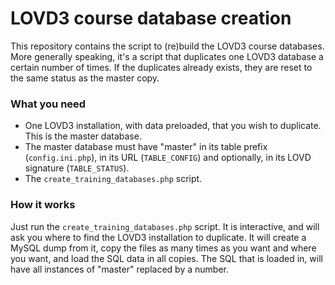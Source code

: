 # LOVD3 course database creation
This repository contains the script to (re)build the LOVD3 course databases.
More generally speaking, it's a script that duplicates one LOVD3 database a certain number of times.
If the duplicates already exists, they are reset to the same status as the master copy.

### What you need
- One LOVD3 installation, with data preloaded, that you wish to duplicate.
  This is the master database.
- The master database must have "master" in its table prefix (`config.ini.php`),
   in its URL (`TABLE_CONFIG`) and optionally, in its LOVD signature (`TABLE_STATUS`).
- The `create_training_databases.php` script.

### How it works
Just run the `create_training_databases.php` script.
It is interactive, and will ask you where to find the LOVD3 installation to duplicate.
It will create a MySQL dump from it, copy the files as many times as you want and where you want,
 and load the SQL data in all copies.
The SQL that is loaded in, will have all instances of "master" replaced by a number.
